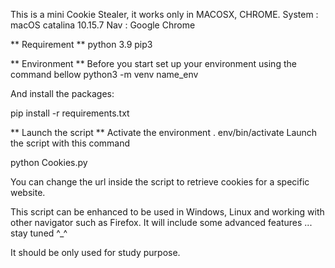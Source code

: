 This is a mini Cookie Stealer, it works only in MACOSX, CHROME. 
System : macOS catalina 10.15.7
Nav : Google Chrome

** Requirement **
python 3.9
pip3

** Environment **
Before you start set up your environment using the command bellow
python3 -m venv name_env

And install the packages:

pip install -r requirements.txt

** Launch the script **
Activate the environment . env/bin/activate
Launch the script with this command

python Cookies.py

You can change the url inside the script to retrieve cookies for a specific website.

This script can be enhanced to be used in Windows, Linux and working with other navigator such as Firefox. 
It will include some advanced features ... stay tuned ^_^

It should be only used for study purpose.